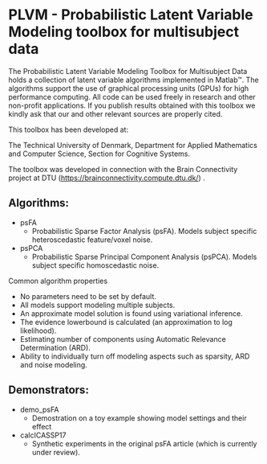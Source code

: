 # PLVM - Probabilistic Latent Variable Modeling toolbox for multisubject data
The Probabilistic Latent Variable Modeling Toolbox for Multisubject Data 
holds a collection of latent variable algorithms implemented in Matlab™. 
The algorithms support the use of graphical processing units (GPUs) for 
high performance computing. All code can be used freely in research and 
other non-profit applications. If you publish results obtained with this 
toolbox we kindly ask that our and other relevant sources are properly cited. 

This toolbox has been developed at:

The Technical University of Denmark, 
Department for Applied Mathematics and Computer Science,
Section for Cognitive Systems.

The toolbox was developed in connection with the Brain Connectivity project 
at DTU (https://brainconnectivity.compute.dtu.dk/) .

## Algorithms:

* psFA
	- Probabilistic Sparse Factor Analysis (psFA). Models subject specific heteroscedastic feature/voxel noise.
* psPCA
	- Probabilistic Sparse Principal Component Analysis (psPCA). Models subject specific homoscedastic noise.

Common algorithm properties

* No parameters need to be set by default.
* All models support modeling multiple subjects.
* An approximate model solution is found using variational inference.
* The evidence lowerbound is calculated (an approximation to log likelihood).
* Estimating number of components using Automatic Relevance Determination (ARD).
* Ability to individually turn off modeling aspects such as sparsity, ARD and noise modeling.

## Demonstrators:
* demo_psFA
	- Demostration on a toy example showing model settings and their effect
* calcICASSP17
	- Synthetic experiments in the original psFA article (which is currently under review).
